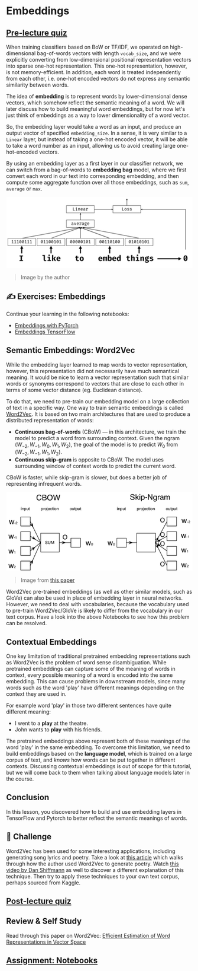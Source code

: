 # Embeddings

## [Pre-lecture quiz](https://black-ground-0cc93280f.1.azurestaticapps.net/quiz/114)

When training classifiers based on BoW or TF/IDF, we operated on high-dimensional bag-of-words vectors with length `vocab_size`, and we were explicitly converting from low-dimensional positional representation vectors into sparse one-hot representation. This one-hot representation, however, is not memory-efficient. In addition, each word is treated independently from each other, i.e. one-hot encoded vectors do not express any semantic similarity between words.

The idea of **embedding** is to represent words by lower-dimensional dense vectors, which somehow reflect the semantic meaning of a word. We will later discuss how to build meaningful word embeddings, but for now let's just think of embeddings as a way to lower dimensionality of a word vector.

So, the embedding layer would take a word as an input, and produce an output vector of specified `embedding_size`. In a sense, it is very similar to a `Linear` layer, but instead of taking a one-hot encoded vector, it will be able to take a word number as an input, allowing us to avoid creating large one-hot-encoded vectors.

By using an embedding layer as a first layer in our classifier network, we can switch from a bag-of-words to **embedding bag** model, where we first convert each word in our text into corresponding embedding, and then compute some aggregate function over all those embeddings, such as `sum`, `average` or `max`.  

![Image showing an embedding classifier for five sequence words.](images/embedding-classifier-example.png)

> Image by the author

## ✍️ Exercises: Embeddings

Continue your learning in the following notebooks:
* [Embeddings with PyTorch](EmbeddingsPyTorch.ipynb)
* [Embeddings TensorFlow](EmbeddingsTF.ipynb)

## Semantic Embeddings: Word2Vec

While the embedding layer learned to map words to vector representation, however, this representation did not necessarily have much semantical meaning. It would be nice to learn a vector representation such that similar words or synonyms correspond to vectors that are close to each other in terms of some vector distance (eg. Euclidean distance).

To do that, we need to pre-train our embedding model on a large collection of text in a specific way. One way to train semantic embeddings is called [Word2Vec](https://en.wikipedia.org/wiki/Word2vec). It is based on two main architectures that are used to produce a distributed representation of words:

 - **Continuous bag-of-words** (CBoW) — in this architecture, we train the model to predict a word from surrounding context. Given the ngram $(W_{-2},W_{-1},W_0,W_1,W_2)$, the goal of the model is to predict $W_0$ from $(W_{-2},W_{-1},W_1,W_2)$.
 - **Continuous skip-gram** is opposite to CBoW. The model uses surrounding window of context words to predict the current word.

CBoW is faster, while skip-gram is slower, but does a better job of representing infrequent words.

![Image showing both CBoW and Skip-Gram algorithms to convert words to vectors.](./images/example-algorithms-for-converting-words-to-vectors.png)

> Image from [this paper](https://arxiv.org/pdf/1301.3781.pdf)

Word2Vec pre-trained embeddings (as well as other similar models, such as GloVe) can also be used in place of embedding layer in neural networks. However, we need to deal with vocabularies, because the vocabulary used to pre-train Word2Vec/GloVe is likely to differ from the vocabulary in our text corpus. Have a look into the above Notebooks to see how this problem can be resolved.

## Contextual Embeddings

One key limitation of traditional pretrained embedding representations such as Word2Vec is the problem of word sense disambiguation. While pretrained embeddings can capture some of the meaning of words in context, every possible meaning of a word is encoded into the same embedding. This can cause problems in downstream models, since many words such as the word 'play' have different meanings depending on the context they are used in.

For example word 'play' in those two different sentences have quite different meaning:

- I went to a **play** at the theatre.
- John wants to **play** with his friends.

The pretrained embeddings above represent both of these meanings of the word 'play' in the same embedding. To overcome this limitation, we need to build embeddings based on the **language model**, which is trained on a large corpus of text, and *knows* how words can be put together in different contexts. Discussing contextual embeddings is out of scope for this tutorial, but we will come back to them when talking about language models later in the course.

## Conclusion

In this lesson, you discovered how to build and use embedding layers in TensorFlow and Pytorch to better reflect the semantic meanings of words.

## 🚀 Challenge

Word2Vec has been used for some interesting applications, including generating song lyrics and poetry. Take a look at [this article](https://www.politetype.com/blog/word2vec-color-poems) which walks through how the author used Word2Vec to generate poetry. Watch [this video by Dan Shiffmann](https://www.youtube.com/watch?v=LSS_bos_TPI&ab_channel=TheCodingTrain) as well to discover a different explanation of this technique. Then try to apply these techniques to your own text corpus, perhaps sourced from Kaggle.

## [Post-lecture quiz](https://black-ground-0cc93280f.1.azurestaticapps.net/quiz/214)

## Review & Self Study

Read through this paper on Word2Vec: [Efficient Estimation of Word Representations in Vector Space](https://arxiv.org/pdf/1301.3781.pdf)

## [Assignment: Notebooks](assignment.md)
